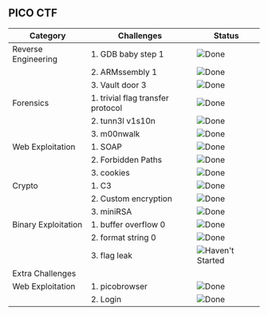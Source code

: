 ## PICO CTF

| Category          | Challenges                                   | Status          |
|-|-|-|
| Reverse Engineering    | 1. GDB baby step 1                          | ![Done](https://img.shields.io/badge/Status-Done-brightgreen) |
|                   | 2. ARMssembly 1                               | ![Done](https://img.shields.io/badge/Status-Done-brightgreen)|
|                   | 3. Vault door 3                              | ![Done](https://img.shields.io/badge/Status-Done-brightgreen)|
| Forensics         | 1. trivial flag transfer protocol           | ![Done](https://img.shields.io/badge/Status-Done-brightgreen)|
|                   | 2. tunn3l v1s10n                             |![Done](https://img.shields.io/badge/Status-Done-brightgreen)|
|                   | 3. m00nwalk                                  |![Done](https://img.shields.io/badge/Status-Done-brightgreen)|
| Web Exploitation           | 1. SOAP                                      | ![Done](https://img.shields.io/badge/Status-Done-brightgreen) |
|                   | 2. Forbidden Paths                           | ![Done](https://img.shields.io/badge/Status-Done-brightgreen) |
|                   | 3. cookies                                   | ![Done](https://img.shields.io/badge/Status-Done-brightgreen) |
| Crypto     | 1. C3                                       |![Done](https://img.shields.io/badge/Status-Done-brightgreen)|
|                   | 2. Custom encryption                         |![Done](https://img.shields.io/badge/Status-Done-brightgreen)|
|                   | 3. miniRSA                                   | ![Done](https://img.shields.io/badge/Status-Done-brightgreen)|
| Binary Exploitation       | 1. buffer overflow 0                         |![Done](https://img.shields.io/badge/Status-Done-brightgreen)|
|                   | 2. format string 0                           | ![Done](https://img.shields.io/badge/Status-Done-brightgreen) |
|                   | 3. flag leak                                 |![Haven't Started](https://img.shields.io/badge/Status-Haven't%20Started-red)|
|Extra Challenges||
| Web Exploitation| 1. picobrowser | ![Done](https://img.shields.io/badge/Status-Done-brightgreen)|
||2. Login| ![Done](https://img.shields.io/badge/Status-Done-brightgreen)|



